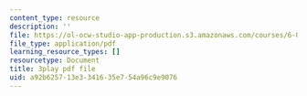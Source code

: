 ```yaml
---
content_type: resource
description: ''
file: https://ol-ocw-studio-app-production.s3.amazonaws.com/courses/6-01sc-introduction-to-electrical-engineering-and-computer-science-i-spring-2011/a92b625713e3341635e754a96c9e9076_u_x67-kaedM.pdf
file_type: application/pdf
learning_resource_types: []
resourcetype: Document
title: 3play pdf file
uid: a92b6257-13e3-3416-35e7-54a96c9e9076
---
```

